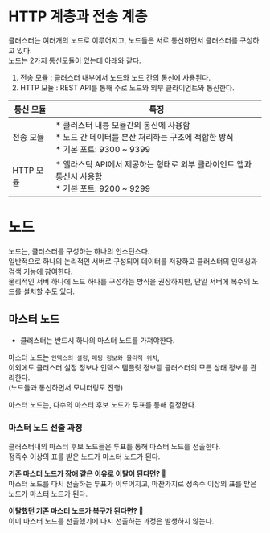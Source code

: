 # HTTP 계층과 전송 계층

클러스터는 여러개의 노드로 이루어지고, 노드들은 서로 통신하면서 클러스터를 구성하고 있다.  
노드는 2가지 통신모듈이 있는데 아래와 같다.  

1. 전송 모듈 : 클러스터 내부에서 노드와 노드 간의 통신에 사용된다.   
2. HTTP 모듈 : REST API를 통해 주로 노드와 외부 클라이언트와 통신한다.  

|통신 모듈|특징|
|-------|---|
|전송 모듈|* 클러스터 내붕 모듈간의 통신에 사용함<br>* 노드 간 데이터를 분산 처리하는 구조에 적합한 방식<br>* 기본 포트: 9300 ~ 9399|
|HTTP 모듈|* 엘라스틱 API에서 제공하는 형태로 외부 클라이언트 앱과 통신시 사용함<br>* 기본 포트: 9200 ~ 9299|

# 노드 
    
노드는, 클러스터를 구성하는 하나의 인스턴스다.       
일반적으로 하나의 논리적인 서버로 구성되어 데이터를 저장하고 클러스터의 인덱싱과 검색 기능에 참여한다.    
물리적인 서버 하나에 노드 하나를 구성하는 방식을 권장하지만, 단일 서버에 복수의 노드를 설치할 수도 있다.     

## 마스터 노드

* 클러스터는 반드시 하나의 마스터 노드를 가져야한다.  
 
마스터 노드는 `인덱스의 설정`, `매핑 정보와 물리적 위치`,    
이외에도 클러스터 설정 정보나 인덱스 템플릿 정보등 클러스터의 모든 상태 정보를 관리한다.  
(노드들과 통신하면서 모니터링도 진행)

마스터 노드는, 다수의 마스터 후보 노드가 투표를 통해 결정한다. 

### 마스터 노드 선출 과정 

클러스터내의 마스터 후보 노드들은 투표를 통해 마스터 노드를 선출한다.   
정족수 이상의 표를 받은 노드가 마스터 노드가 된다.  
    
**기존 마스터 노드가 장애 같은 이유로 이탈이 된다면? 🤔**      
마스터 노드를 다시 선출하는 투표가 이루어지고, 마찬가지로 정족수 이상의 표를 받은 노드가 마스터 노드가 된다.       
  
**이탈했던 기존 마스터 노드가 복구가 된다면? 🤔**        
이미 마스터 노드를 선출했기에 다시 선출하는 과정은 발생하지 않는다.  



